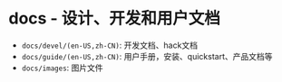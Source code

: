# docs - 设计、开发和用户文档
* `docs/devel/(en-US,zh-CN)`: 开发文档、hack文档
* `docs/guide/(en-US,zh-CN)`: 用户手册，安装、quickstart、产品文档等
* `docs/images`: 图片文件